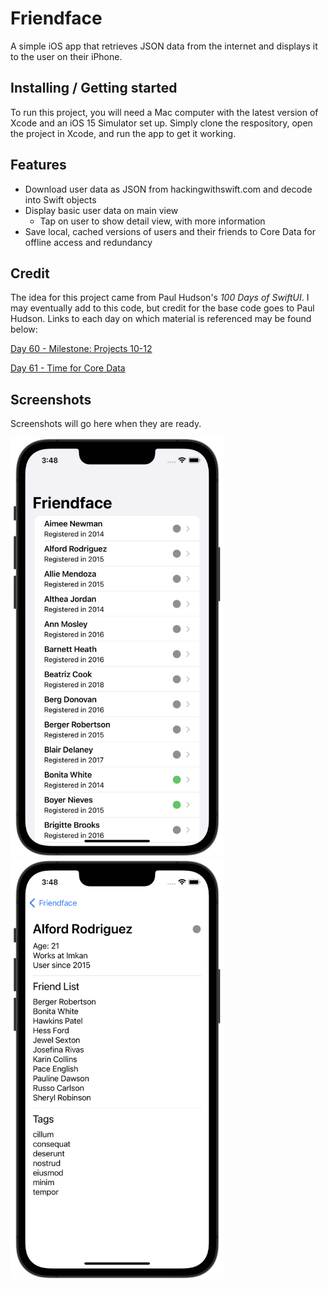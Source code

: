 # Friendface

A simple iOS app that retrieves JSON data from the internet and displays it to the user on their iPhone.

## Installing / Getting started

To run this project, you will need a Mac computer with the latest version of Xcode and an iOS 15 Simulator set up. Simply clone the respository, open the project in Xcode, and run the app to get it working.

## Features

* Download user data as JSON from hackingwithswift.com and decode into Swift objects
* Display basic user data on main view
    * Tap on user to show detail view, with more information
* Save local, cached versions of users and their friends to Core Data for offline access and redundancy

## Credit

The idea for this project came from Paul Hudson's *100 Days of SwiftUI*. I may eventually add to this code, but credit for the base code goes to Paul Hudson. Links to each day on which material is referenced may be found below:

[Day 60 - Milestone: Projects 10-12](https://www.hackingwithswift.com/100/swiftui/60)

[Day 61 - Time for Core Data](https://www.hackingwithswift.com/100/swiftui/61)

## Screenshots

Screenshots will go here when they are ready.

<p float="left">
    <img src="screenshots/friendface1.png" alt="Friendface Screenshot 1" width="341">
    <img src="screenshots/friendface2.png" alt="Friendface Screenshot 2" width="341">
</p>
